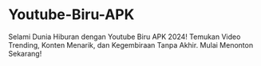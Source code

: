 # Youtube-Biru-APK
Selami Dunia Hiburan dengan Youtube Biru APK 2024! Temukan Video Trending, Konten Menarik, dan Kegembiraan Tanpa Akhir. Mulai Menonton Sekarang!
